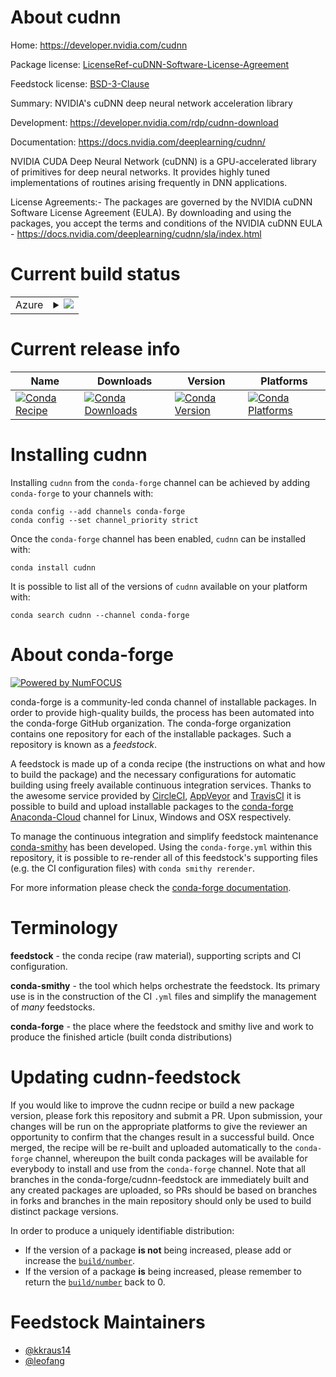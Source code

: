 About cudnn
===========

Home: https://developer.nvidia.com/cudnn

Package license: [LicenseRef-cuDNN-Software-License-Agreement](https://docs.nvidia.com/deeplearning/cudnn/sla/index.html)

Feedstock license: [BSD-3-Clause](https://github.com/conda-forge/cudnn-feedstock/blob/master/LICENSE.txt)

Summary: NVIDIA's cuDNN deep neural network acceleration library

Development: https://developer.nvidia.com/rdp/cudnn-download

Documentation: https://docs.nvidia.com/deeplearning/cudnn/

NVIDIA CUDA Deep Neural Network (cuDNN) is a GPU-accelerated library of
primitives for deep neural networks. It provides highly tuned
implementations of routines arising frequently in DNN applications.

License Agreements:- The packages are governed by the NVIDIA cuDNN
Software License Agreement (EULA). By downloading and using the packages,
you accept the terms and conditions of the NVIDIA cuDNN EULA -
https://docs.nvidia.com/deeplearning/cudnn/sla/index.html


Current build status
====================


<table>
    
  <tr>
    <td>Azure</td>
    <td>
      <details>
        <summary>
          <a href="https://dev.azure.com/conda-forge/feedstock-builds/_build/latest?definitionId=11465&branchName=master">
            <img src="https://dev.azure.com/conda-forge/feedstock-builds/_apis/build/status/cudnn-feedstock?branchName=master">
          </a>
        </summary>
        <table>
          <thead><tr><th>Variant</th><th>Status</th></tr></thead>
          <tbody><tr>
              <td>linux_64_cuda_compiler_version10.2</td>
              <td>
                <a href="https://dev.azure.com/conda-forge/feedstock-builds/_build/latest?definitionId=11465&branchName=master">
                  <img src="https://dev.azure.com/conda-forge/feedstock-builds/_apis/build/status/cudnn-feedstock?branchName=master&jobName=linux&configuration=linux_64_cuda_compiler_version10.2" alt="variant">
                </a>
              </td>
            </tr><tr>
              <td>linux_64_cuda_compiler_version11.2</td>
              <td>
                <a href="https://dev.azure.com/conda-forge/feedstock-builds/_build/latest?definitionId=11465&branchName=master">
                  <img src="https://dev.azure.com/conda-forge/feedstock-builds/_apis/build/status/cudnn-feedstock?branchName=master&jobName=linux&configuration=linux_64_cuda_compiler_version11.2" alt="variant">
                </a>
              </td>
            </tr><tr>
              <td>win_64_cuda_compiler_version10.2</td>
              <td>
                <a href="https://dev.azure.com/conda-forge/feedstock-builds/_build/latest?definitionId=11465&branchName=master">
                  <img src="https://dev.azure.com/conda-forge/feedstock-builds/_apis/build/status/cudnn-feedstock?branchName=master&jobName=win&configuration=win_64_cuda_compiler_version10.2" alt="variant">
                </a>
              </td>
            </tr><tr>
              <td>win_64_cuda_compiler_version11.2</td>
              <td>
                <a href="https://dev.azure.com/conda-forge/feedstock-builds/_build/latest?definitionId=11465&branchName=master">
                  <img src="https://dev.azure.com/conda-forge/feedstock-builds/_apis/build/status/cudnn-feedstock?branchName=master&jobName=win&configuration=win_64_cuda_compiler_version11.2" alt="variant">
                </a>
              </td>
            </tr>
          </tbody>
        </table>
      </details>
    </td>
  </tr>
</table>

Current release info
====================

| Name | Downloads | Version | Platforms |
| --- | --- | --- | --- |
| [![Conda Recipe](https://img.shields.io/badge/recipe-cudnn-green.svg)](https://anaconda.org/conda-forge/cudnn) | [![Conda Downloads](https://img.shields.io/conda/dn/conda-forge/cudnn.svg)](https://anaconda.org/conda-forge/cudnn) | [![Conda Version](https://img.shields.io/conda/vn/conda-forge/cudnn.svg)](https://anaconda.org/conda-forge/cudnn) | [![Conda Platforms](https://img.shields.io/conda/pn/conda-forge/cudnn.svg)](https://anaconda.org/conda-forge/cudnn) |

Installing cudnn
================

Installing `cudnn` from the `conda-forge` channel can be achieved by adding `conda-forge` to your channels with:

```
conda config --add channels conda-forge
conda config --set channel_priority strict
```

Once the `conda-forge` channel has been enabled, `cudnn` can be installed with:

```
conda install cudnn
```

It is possible to list all of the versions of `cudnn` available on your platform with:

```
conda search cudnn --channel conda-forge
```


About conda-forge
=================

[![Powered by NumFOCUS](https://img.shields.io/badge/powered%20by-NumFOCUS-orange.svg?style=flat&colorA=E1523D&colorB=007D8A)](http://numfocus.org)

conda-forge is a community-led conda channel of installable packages.
In order to provide high-quality builds, the process has been automated into the
conda-forge GitHub organization. The conda-forge organization contains one repository
for each of the installable packages. Such a repository is known as a *feedstock*.

A feedstock is made up of a conda recipe (the instructions on what and how to build
the package) and the necessary configurations for automatic building using freely
available continuous integration services. Thanks to the awesome service provided by
[CircleCI](https://circleci.com/), [AppVeyor](https://www.appveyor.com/)
and [TravisCI](https://travis-ci.com/) it is possible to build and upload installable
packages to the [conda-forge](https://anaconda.org/conda-forge)
[Anaconda-Cloud](https://anaconda.org/) channel for Linux, Windows and OSX respectively.

To manage the continuous integration and simplify feedstock maintenance
[conda-smithy](https://github.com/conda-forge/conda-smithy) has been developed.
Using the ``conda-forge.yml`` within this repository, it is possible to re-render all of
this feedstock's supporting files (e.g. the CI configuration files) with ``conda smithy rerender``.

For more information please check the [conda-forge documentation](https://conda-forge.org/docs/).

Terminology
===========

**feedstock** - the conda recipe (raw material), supporting scripts and CI configuration.

**conda-smithy** - the tool which helps orchestrate the feedstock.
                   Its primary use is in the construction of the CI ``.yml`` files
                   and simplify the management of *many* feedstocks.

**conda-forge** - the place where the feedstock and smithy live and work to
                  produce the finished article (built conda distributions)


Updating cudnn-feedstock
========================

If you would like to improve the cudnn recipe or build a new
package version, please fork this repository and submit a PR. Upon submission,
your changes will be run on the appropriate platforms to give the reviewer an
opportunity to confirm that the changes result in a successful build. Once
merged, the recipe will be re-built and uploaded automatically to the
`conda-forge` channel, whereupon the built conda packages will be available for
everybody to install and use from the `conda-forge` channel.
Note that all branches in the conda-forge/cudnn-feedstock are
immediately built and any created packages are uploaded, so PRs should be based
on branches in forks and branches in the main repository should only be used to
build distinct package versions.

In order to produce a uniquely identifiable distribution:
 * If the version of a package **is not** being increased, please add or increase
   the [``build/number``](https://docs.conda.io/projects/conda-build/en/latest/resources/define-metadata.html#build-number-and-string).
 * If the version of a package **is** being increased, please remember to return
   the [``build/number``](https://docs.conda.io/projects/conda-build/en/latest/resources/define-metadata.html#build-number-and-string)
   back to 0.

Feedstock Maintainers
=====================

* [@kkraus14](https://github.com/kkraus14/)
* [@leofang](https://github.com/leofang/)

